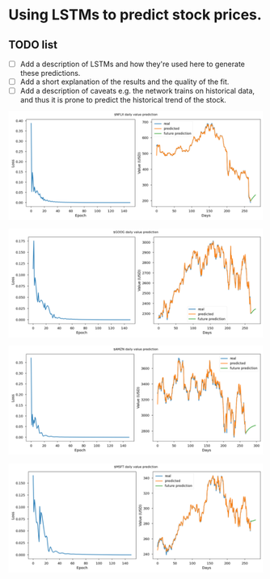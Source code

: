 # Using LSTMs to predict stock prices.

## TODO list

- [ ] Add a description of LSTMs and how they're used here to generate these predictions.
- [ ] Add a short explanation of the results and the quality of the fit.
- [ ] Add a description of caveats e.g. the network trains on historical data, and thus it is prone to predict the historical trend of the stock.

![nflx_prediction](./plots/NFLX_pred.png)

![goog_prediction](./plots/GOOG_pred.png)

![amzn_prediction](./plots/AMZN_pred.png)

![msft_prediction](./plots/MSFT_pred.png)
